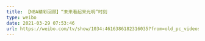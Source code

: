 ```yaml
---
title: 【NBA精彩回顾】“未来看起来光明”时刻
type: weibo
date: 2021-03-29 07:53:46
url: https://weibo.com/tv/show/1034:4616386182316035?from=old_pc_videoshow
---
```


<!-- more -->